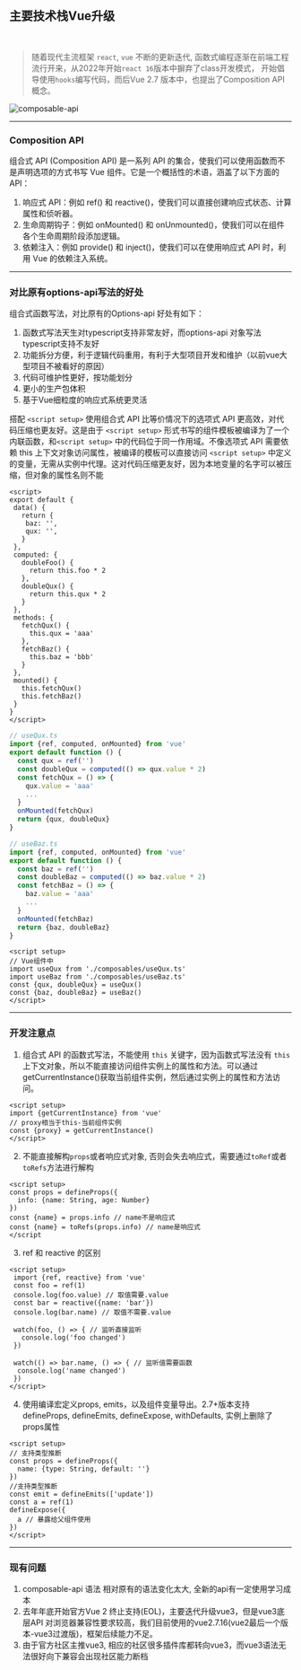 ## <logos-vue v-motion :initial="{opacity: 0, y: 100}" :enter="{opacity: 1, y: 0, scale: 1}"/> 主要技术栈Vue升级


<br /> 

> 随着现代主流框架 `react`, `vue` 不断的更新迭代,  函数式编程逐渐在前端工程流行开来，从2022年开始`react 16`版本中摒弃了class开发模式， 开始倡导使用`hooks`编写代码，而后Vue 2.7 版本中，也提出了Composition API概念。

<div class="flex align-center justify-center">
  <img src="/assets/images/composable-api.jpg" class="w-70%" alt="composable-api" />
</div>



--- 

### Composition API

组合式 API (Composition API) 是一系列 API 的集合，使我们可以使用函数而不是声明选项的方式书写 Vue 组件。它是一个概括性的术语，涵盖了以下方面的 API：

1. 响应式 API：例如 ref() 和 reactive()，使我们可以直接创建响应式状态、计算属性和侦听器。
2. 生命周期钩子：例如 onMounted() 和 onUnmounted()，使我们可以在组件各个生命周期阶段添加逻辑。
3. 依赖注入：例如 provide() 和 inject()，使我们可以在使用响应式 API 时，利用 Vue 的依赖注入系统。

---

### 对比原有options-api写法的好处

组合式函数写法，对比原有的Options-api 好处有如下：

1. 函数式写法天生对typescript支持非常友好，而options-api 对象写法typescript支持不友好
2. 功能拆分方便，利于逻辑代码重用，有利于大型项目开发和维护（以前vue大型项目不被看好的原因）
3. 代码可维护性更好，按功能划分
4. 更小的生产包体积
5. 基于Vue细粒度的响应式系统更灵活

搭配 `<script setup>` 使用组合式 API 比等价情况下的选项式 API 更高效，对代码压缩也更友好。这是由于 `<script setup>` 形式书写的组件模板被编译为了一个内联函数，和`<script setup>` 中的代码位于同一作用域。不像选项式 API 需要依赖 this 上下文对象访问属性，被编译的模板可以直接访问 `<script setup>` 中定义的变量，无需从实例中代理。这对代码压缩更友好，因为本地变量的名字可以被压缩，但对象的属性名则不能

<div class="flex flex-row">
  <div class="flex-1 mr-2">
  
   ```vue
   <script>
   export default {
    data() {
      return {
       baz: '',
       qux: '',
      }
    },
    computed: {
      doubleFoo() {
        return this.foo * 2
      },
      doubleQux() {
        return this.qux * 2
      }
    },
    methods: {
      fetchQux() {
        this.qux = 'aaa'
      },
      fetchBaz() {
        this.baz = 'bbb'
      }
    },
    mounted() {
      this.fetchQux()
      this.fetchBaz()
    }
   }
   </script>
   ```

  </div>
  <div class="flex-1 flex-col">
  
  <div class="mb-2">

  ```ts
  // useQux.ts
  import {ref, computed, onMounted} from 'vue'
  export default function () {
    const qux = ref('')
    const doubleQux = computed(() => qux.value * 2)
    const fetchQux = () => {
      qux.value = 'aaa'
      ...
    }
    onMounted(fetchQux)
    return {qux, doubleQux}
  }
  ```

  </div>

  <div class="mb-2">

  ```ts
  // useBaz.ts
  import {ref, computed, onMounted} from 'vue'
  export default function () {
    const baz = ref('')
    const doubleBaz = computed(() => baz.value * 2)
    const fetchBaz = () => {
      baz.value = 'aaa'
      ...
    }
    onMounted(fetchBaz)
    return {baz, doubleBaz}
  }
  ```

  </div>

  <div>

  ```vue
  <script setup>
  // Vue组件中
  import useQux from './composables/useQux.ts'
  import useBaz from './composables/useBaz.ts'
  const {qux, doubleQux} = useQux()
  const {baz, doubleBaz} = useBaz()
  </script>
  ```

  </div>
  </div>
</div>

---

### <carbon-warning-alt class="text-red-500" />开发注意点

1. 组合式 API 的函数式写法，不能使用 `this` 关键字，因为函数式写法没有 `this` 上下文对象，所以不能直接访问组件实例上的属性和方法。可以通过getCurrentInstance()获取当前组件实例，然后通过实例上的属性和方法访问。

```vue
<script setup>
import {getCurrentInstance} from 'vue'
// proxy相当于this-当前组件实例
const {proxy} = getCurrentInstance()
</script>
```

2. 不能直接解构`props`或者响应式对象, 否则会失去响应式，需要通过`toRef`或者`toRefs`方法进行解构

```vue
<script setup>
const props = defineProps({
  info: {name: String, age: Number}
})
const {name} = props.info // name不是响应式
const {name} = toRefs(props.info) // name是响应式
</script
```

3. ref 和 reactive 的区别

```vue
<script setup>
 import {ref, reactive} from 'vue'
 const foo = ref(1)
 console.log(foo.value) // 取值需要.value
 const bar = reactive({name: 'bar'})
 console.log(bar.name) // 取值不需要.value

 watch(foo, () => { // 监听直接监听
   console.log('foo changed')
 })

 watch(() => bar.name, () => { // 监听值需要函数
  console.log('name changed')
 })
</script>
```

4. 使用编译宏定义props, emits，以及组件变量导出。2.7+版本支持 defineProps, defineEmits, defineExpose, withDefaults, 实例上删除了props属性

```vue
<script setup>
// 支持类型推断
const props = defineProps({
  name: {type: String, default: ''}
})
//支持类型推断
const emit = defineEmits(['update'])
const a = ref(1)
defineExpose({
  a // 暴露给父组件使用
})
</script>
```

---

### 现有问题

1. composable-api 语法 相对原有的语法变化太大, 全新的api有一定使用学习成本
2. 去年年底开始官方Vue 2 终止支持(EOL)，主要迭代升级vue3，但是vue3底层API 对浏览器兼容性要求较高，我们目前使用的vue2.7.16(vue2最后一个版本-vue3过渡版)，框架后续能力不足。
3. 由于官方社区主推vue3, 相应的社区很多插件库都转向vue3，而vue3语法无法很好向下兼容会出现社区能力断档